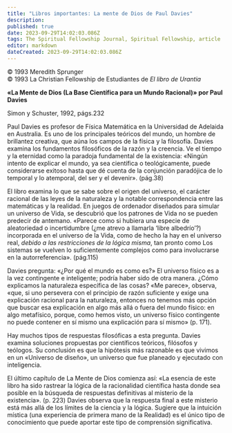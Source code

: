 ```yaml
---
title: "Libros importantes: La mente de Dios de Paul Davies"
description: 
published: true
date: 2023-09-29T14:02:03.086Z
tags: The Spiritual Fellowship Journal, Spiritual Fellowship, article
editor: markdown
dateCreated: 2023-09-29T14:02:03.086Z
---
```


<p class="v-card v-sheet theme--light grey lighten-3 px-2">© 1993 Meredith Sprunger<br>© 1993 La Christian Fellowship de Estudiantes de <i>El libro de Urantia</i></p>


**«La Mente de Dios (La Base Científica para un Mundo Racional)» por Paul Davies**

Simon y Schuster, 1992, págs.232

Paul Davies es profesor de Física Matemática en la Universidad de Adelaida en Australia. Es uno de los principales teóricos del mundo, un hombre de brillantez creativa, que aúna los campos de la física y la filosofía. Davies examina los fundamentos filosóficos de la razón y la creencia. Ve el tiempo y la eternidad como la paradoja fundamental de la existencia: «Ningún intento de explicar el mundo, ya sea científica o teológicamente, puede considerarse exitoso hasta que dé cuenta de la conjunción paradójica de lo temporal y lo atemporal, del ser y el devenir». (pág.38)

El libro examina lo que se sabe sobre el origen del universo, el carácter racional de las leyes de la naturaleza y la notable correspondencia entre las matemáticas y la realidad. En juegos de ordenador diseñados para simular un universo de Vida, se descubrió que los patrones de Vida no se pueden predecir de antemano. «Parece como si hubiera una especie de aleatoriedad o incertidumbre (¿me atrevo a llamarla ‘libre albedrío’?) incorporada en el universo de la Vida, como de hecho la hay en el universo real, _debido a las restricciones de la lógica misma_, tan pronto como Los sistemas se vuelven lo suficientemente complejos como para involucrarse en la autorreferencia». (pág.115)

Davies pregunta: «¿Por qué el mundo es como es?» El universo físico es a la vez contingente e inteligente; podría haber sido de otra manera. ¿Cómo explicamos la naturaleza específica de las cosas? «Me parece», observa, «que, si uno persevera con el principio de razón suficiente y exige una explicación racional para la naturaleza, entonces no tenemos más opción que buscar esa explicación en algo más allá o fuera del mundo físico: en algo metafísico, porque, como hemos visto, un universo físico contingente no puede contener en sí mismo una explicación para sí mismo» (p. 171).

Hay muchos tipos de respuestas filosóficas a esta pregunta. Davies examina soluciones propuestas por científicos teóricos, filósofos y teólogos. Su conclusión es que la hipótesis más razonable es que vivimos en un «Universo de diseño», un universo que fue planeado y ejecutado con inteligencia.

El último capítulo de La Mente de Dios comienza así: «La esencia de este libro ha sido rastrear la lógica de la racionalidad científica hasta donde sea posible en la búsqueda de respuestas definitivas al misterio de la existencia». (p. 223) Davies observa que la respuesta final a este misterio está más allá de los límites de la ciencia y la lógica. Sugiere que la intuición mística (una experiencia de primera mano de la Realidad) es el único tipo de conocimiento que puede aportar este tipo de comprensión significativa.

